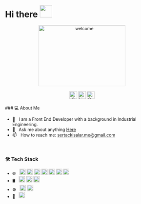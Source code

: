 
# Hi there <img src="https://raw.githubusercontent.com/MartinHeinz/MartinHeinz/master/wave.gif" style="max-width: 100%; display: inline-block;" data-target="animated-image.originalImage" width="40" height="40">

<!----------------------------------{ Title }------------------------------->

<div align="center" >
   <img src="https://private-user-images.githubusercontent.com/110279624/336291492-ed75bded-37ed-4dfa-8cea-5fc968d257de.gif?jwt=eyJhbGciOiJIUzI1NiIsInR5cCI6IkpXVCJ9.eyJpc3MiOiJnaXRodWIuY29tIiwiYXVkIjoicmF3LmdpdGh1YnVzZXJjb250ZW50LmNvbSIsImtleSI6ImtleTUiLCJleHAiOjE3MTc0NzEwODcsIm5iZiI6MTcxNzQ3MDc4NywicGF0aCI6Ii8xMTAyNzk2MjQvMzM2MjkxNDkyLWVkNzViZGVkLTM3ZWQtNGRmYS04Y2VhLTVmYzk2OGQyNTdkZS5naWY_WC1BbXotQWxnb3JpdGhtPUFXUzQtSE1BQy1TSEEyNTYmWC1BbXotQ3JlZGVudGlhbD1BS0lBVkNPRFlMU0E1M1BRSzRaQSUyRjIwMjQwNjA0JTJGdXMtZWFzdC0xJTJGczMlMkZhd3M0X3JlcXVlc3QmWC1BbXotRGF0ZT0yMDI0MDYwNFQwMzEzMDdaJlgtQW16LUV4cGlyZXM9MzAwJlgtQW16LVNpZ25hdHVyZT04MWY2ZmI4NTJkNGQ1YzMyNGE4MDIyYmE5NzM0MjBjYTg0NWViODYxOGY1YzcyZWU5NWEyOWRkNGQzY2E3NTRkJlgtQW16LVNpZ25lZEhlYWRlcnM9aG9zdCZhY3Rvcl9pZD0wJmtleV9pZD0wJnJlcG9faWQ9MCJ9.iGoaijhB1ZLDHDzdgCNbEGWQZ0fjiwmJ3qF8a_jDYX0" width="75%" height="200" title="welcome">
</div>

<br>


<!----------------------------------{ Links }------------------------------->

<div align="center">
     <img alt="GMail"
        src="https://img.shields.io/badge/GMail-%23EA4335?style=plastic&logo=gmail&logoColor=%23fff&link=sertackisalar.me%40gmail.com" height="25">
     <img alt="LinkedIn" 
        src="https://img.shields.io/badge/Linkedin-%230974ac?style=plastic&logo=linkedin&link=https%3A%2F%2Fwww.linkedin.com%2Fin%2Fsertac-kisalar" height="25">
     <img alt="CodePen"
        src="https://img.shields.io/badge/CodePen-1A2130?style=plastic&logo=codepen&link=https%3A%2F%2Fcodepen.io%2Fsrtcode" height="25">
</div>

<br>

<!----------------------------------{ About Me}------------------------------->

<summary>### 💻 About Me 

<ul>
  <li>💼 &nbsp; I am a Front End Developer with a background in Industrial Engineering.</li>
  <li>💬 &nbsp; Ask me about anything <a href="https://github.com/sertackisalar/sertackisalar/issues">Here</a></li>
  <li>📫 &nbsp; How to reach me: <a href="mailto:sertackisalar.me@gmail.com">sertackisalar.me@gmail.com</a></li>
</ul>


<br>

<!----------------------------------{ Tech }------------------------------->

### 🛠 Tech Stack

<ul dir="auto">
<li> 🌐 &nbsp;
<img alt="HTML" src="https://img.shields.io/badge/HTML-%233a3a3a?style=plastic&logo=html5" height="20">
<img alt="CSS" src="https://img.shields.io/badge/CSS-%233a3a3a?style=plastic&logo=css3&logoColor=%231572B6" height="20">
<img alt="SASS" src="https://img.shields.io/badge/SASS-%233a3a3a?style=plastic&logo=sass&logoColor=%23CC6699" height="20">
<img alt="BOOTSTRAP" src="https://img.shields.io/badge/BOOTSTRAP-%233a3a3a?style=plastic&logo=bootstrap&logoColor=%237952B3" height="20">
<img alt="JAVASCRIPT" src="https://img.shields.io/badge/JAVASCRIPT-%233a3a3a?style=plastic&logo=javascript&logoColor=%23F7DF1E" height="20">
<img alt="REACT" src="https://img.shields.io/badge/REACT-%233a3a3a?style=plastic&logo=react&logoColor=%2361DAFB" height="20">
<img alt="NODEJS" src="https://img.shields.io/badge/NODE.JS-%233a3a3a?style=plastic&logo=nodedotjs&logoColor=%235FA04E" height="20">
</li>
<li> 🛢 &nbsp;
<img alt="MSSQL" src="https://img.shields.io/badge/MSSQL-%233a3a3a?style=plastic&logo=microsoftsqlserver&logoColor=%23CC2927" height="20">
<img alt="MYSQL" src="https://img.shields.io/badge/MYSQL-%233a3a3a?style=plastic&logo=mysql&logoColor=%234479A1" height="20">
<img alt="POSTGRESQL" src="https://img.shields.io/badge/POSTGRESQL-%233a3a3a?style=plastic&logo=postgresql&logoColor=%234169E1" height="20">
</li>
<li> ⚙️ &nbsp;
<img alt="GIT" src="https://img.shields.io/badge/GIT-%233a3a3a?style=plastic&logo=git&logoColor=%23F05032" height="20">
<img alt="GITHUB" src="https://img.shields.io/badge/GITHUB-%233a3a3a?style=plastic&logo=github&logoColor=%23ffff" height="20">
</li>
<li>🔧 &nbsp;
<img alt="VSCODE" src="https://img.shields.io/badge/Visual%20Studio%20Code-%233a3a3a?style=plastic&logo=visualstudiocode&logoColor=%23007ACC" height="20">
</li>
</ul>



<br>
<br>









